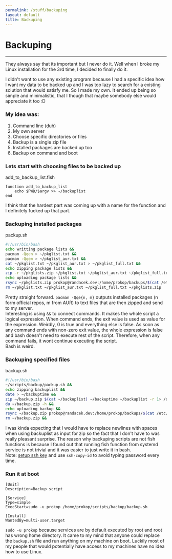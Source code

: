 ```yaml
---
permalink: /stuff/backuping
layout: default
title: Backuping
---
```

# Backuping

***

They always say that its important but I never do it. Well when I broke my Linux installation for the 3rd time, I decided to finally do it.  

I didn't want to use any existing program because I had a specific idea how I want my data to be backed up and I was too lazy to search for a existing solution that would satisfy me. So I made my own. It ended up being so simple and minimalistic, that I though that maybe somebody else would appreciate it too :D  

### My idea was:  
1. Command line (duh)
2. My own server
3. Choose specific directories or files
4. Backup is a single zip file
5. Installed packages are backed up too
6. Backup on command and boot

### Lets start with choosing files to be backed up
add_to_backup_list.fish
```fish
function add_to_backup_list
	echo $PWD/$argv >> ~/backuplist
end
```
I think that the hardest part was coming up with a name for the function and I definitely fucked up that part.  

### Backuping installed packages
packup.sh
```bash
#!/usr/bin/bash
echo writting package lists &&
pacman -Qqen > ~/pkglist.txt &&
pacman -Qqem > ~/pkglist_aur.txt &&
cat ~/pkglist.txt ~/pkglist_aur.txt > ~/pkglist_full.txt &&
echo zipping package lists &&
zip -r ~/pkglists.zip ~/pkglist.txt ~/pkglist_aur.txt ~/pkglist_full.txt 1> /dev/null &&
echo uploading package lists &&
rsync ~/pkglists.zip prokop@randacek.dev:/home/prokop/backups/$(cat /etc/hostname)/
rm ~/pkglist.txt ~/pkglist_aur.txt ~/pkglist_full.txt ~/pkglists.zip
```
Pretty straight forward. `pacman -Qqe{n, m}` outputs installed packages (n form official repos, m from AUR) to text files that are then zipped and send to my server.  
Interesting is using `&&` to connect commands. It makes the whole script a logical expression. When command ends, the exit value is used as value for the expression. Weirdly, 0 is true and everything else is false. As soon as any command ends with non-zero exit value, the whole expression is false and bash doesn't need to execute rest of the script. Therefore, when any command fails, it wont continue executing the script.  
Bash is weird.  

### Backuping specified files
backup.sh
```bash
#!/usr/bin/bash
~/scripts/backup/packup.sh &&
echo zipping backuplist &&
date > ~/backuptime &&
zip ~/backup.zip $(cat ~/backuplist) ~/backuptime ~/backuplist -r 1> /dev/null &&
du ~/backup.zip -h &&
echo uploading backup &&
rsync ~/backup.zip prokop@randacek.dev:/home/prokop/backups/$(cat /etc/hostname)/ --progress &&
rm ~/backup.zip &&
```
I was kinda expecting that I would have to replace newlines with spaces when using backuplist as input for zip so the fact that I don't have to was really pleasant surprise. The reason why backuping scripts are not fish functions is because I found out that running fish function from systemd service is not trivial and it was easier to just write it in bash.  
Note: [setup ssh key](https://docs.github.com/en/enterprise/2.15/user/articles/generating-a-new-ssh-key-and-adding-it-to-the-ssh-agent) and use `ssh-copy-id` to avoid typing password every time.  

### Run it at boot
```
[Unit]
Description=Backup script

[Service]
Type=simple
ExecStart=sudo -u prokop /home/prokop/scripts/backup/backup.sh

[Install]
WantedBy=multi-user.target
```
`sudo -u prokop` because services are by default executed by root and root has wrong home directory. It came to my mind that anyone could replace the `backup.sh` file and run anything on my machine on boot. Luckily most of my people that would potentially have access to my machines have no idea how to use Linux.  
